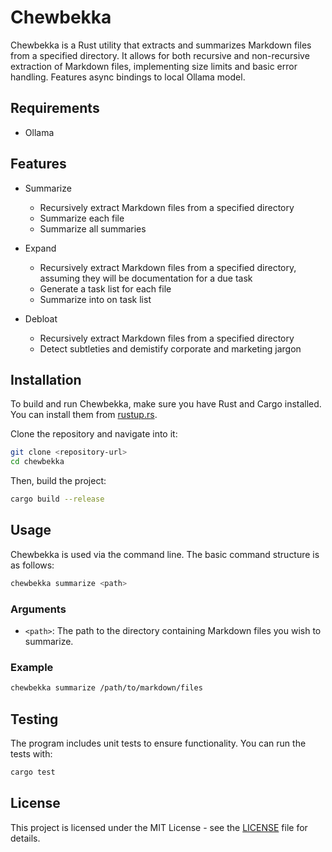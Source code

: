 # Chewbekka

Chewbekka is a Rust utility that extracts and summarizes Markdown files from a specified directory. It allows for both recursive and non-recursive extraction of Markdown files, implementing size limits and basic error handling. Features async bindings to local Ollama model.

## Requirements

- Ollama

## Features
- Summarize
    - Recursively extract Markdown files from a specified directory
    - Summarize each file
    - Summarize all summaries

- Expand
    - Recursively extract Markdown files from a specified directory, assuming they will be documentation for a due task
    - Generate a task list for each file
    - Summarize into on task list

- Debloat
    - Recursively extract Markdown files from a specified directory
    - Detect subtleties and demistify corporate and marketing jargon

## Installation

To build and run Chewbekka, make sure you have Rust and Cargo installed. You can install them from [rustup.rs](https://rustup.rs/).

Clone the repository and navigate into it:

```bash
git clone <repository-url>
cd chewbekka
```

Then, build the project:

```bash
cargo build --release
```

## Usage

Chewbekka is used via the command line. The basic command structure is as follows:

```bash
chewbekka summarize <path>
```

### Arguments

- `<path>`: The path to the directory containing Markdown files you wish to summarize.

### Example

```bash
chewbekka summarize /path/to/markdown/files
```

## Testing

The program includes unit tests to ensure functionality. You can run the tests with:

```bash
cargo test
```

## License

This project is licensed under the MIT License - see the [LICENSE](LICENSE) file for details.
